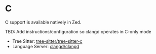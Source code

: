 # C

C support is available natively in Zed.

TBD: Add instructions/configuration so clangd operates in C-only mode

- Tree Sitter: [tree-sitter/tree-sitter-c](https://github.com/tree-sitter/tree-sitter-c)
- Language Server: [clangd/clangd](https://github.com/clangd/clangd)
